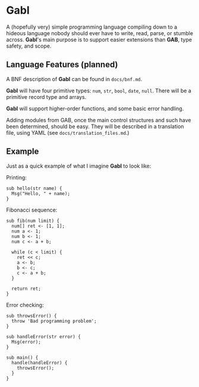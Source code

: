 # Gabl

A (hopefully very) simple programming language compiling down
to a hideous language nobody should ever have to write,
read, parse, or stumble across.  **Gabl**'s main purpose is to
support easier extensions than **GAB**, type safety, and scope.

## Language Features (planned)
A BNF description of **Gabl** can be found in `docs/bnf.md`.

**Gabl** will have four primitive types: `num`, `str`, `bool`, `date`,
`null`.  There will be a primitive record type and arrays.

**Gabl** will support higher-order functions, and some basic
error handling.

Adding modules from GAB, once the main control structures
and such have been determined, should be easy.  They will
be described in a translation file, using YAML (see
`docs/translation_files.md`.)

## Example

Just as a quick example of what I imagine **Gabl** to look
like:

Printing:

```gabl
sub hello(str name) {
  Msg("Hello, " + name);
}
```

Fibonacci sequence:

```gabl
sub fib(num limit) {
  num[] ret <- [1, 1];
  num a <- 1;
  num b <- 1;
  num c <- a + b;

  while (c < limit) {
    ret << c;
    a <- b;
    b <- c;
    c <- a + b;
  }

  return ret;
}
```

Error checking:

```gabl
sub throwsError() {
  throw 'Bad programming problem';
}

sub handleError(str error) {
  Msg(error);
}

sub main() {
  handle(handleError) {
    throwsError();
  }
}
```
